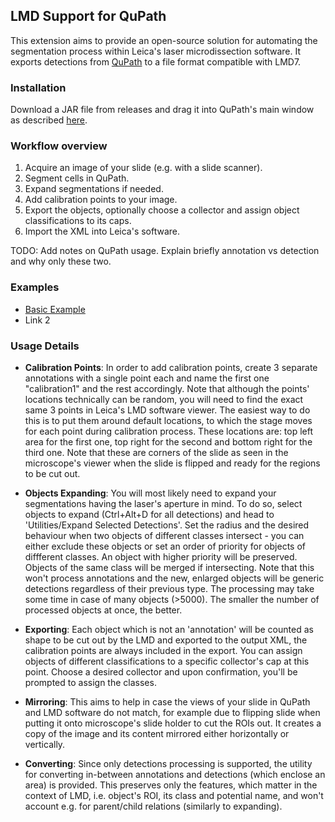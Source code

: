 ## LMD Support for QuPath
This extension aims to provide an open-source solution for automating 
the segmentation process within Leica's laser microdissection software. It exports 
detections from [QuPath](https://qupath.github.io/) to a file format compatible with LMD7.

### Installation
Download a JAR file from releases and drag it into QuPath's main 
window as described [here](https://qupath.readthedocs.io/en/0.4/docs/intro/extensions.html#installing-extensions).

### Workflow overview
1. Acquire an image of your slide (e.g. with a slide scanner).
2. Segment cells in QuPath. 
3. Expand segmentations if needed.
4. Add calibration points to your image.
5. Export the objects, optionally choose a collector 
and assign object classifications to its caps.
6. Import the XML into Leica's software.

TODO: Add notes on QuPath usage. Explain briefly annotation vs detection and why only these two. 

### Examples

- [Basic Example](./examples/Example_Basic.md)
- Link 2

### Usage Details
 - **Calibration Points**: In order to add calibration points, create 3 separate 
annotations with a single point each and name the first one "calibration1" 
and the rest accordingly. Note that although the points' locations technically 
can be random, you will need to find the exact same 3 points in Leica's LMD 
software viewer. The easiest way to do this is to put them around default locations,
to which the stage moves for each point during calibration process.
These locations are: top left area for the first one, top right for the second 
and bottom right for the third one. Note that these are corners of the slide as seen 
in the microscope's viewer when the slide is flipped and ready for the regions to be cut out.


- **Objects Expanding**: You will most likely need to expand your segmentations 
having the laser's aperture in mind. To do so, select objects to expand 
(Ctrl+Alt+D for all detections) and head to 'Utilities/Expand Selected Detections'.
Set the radius and the desired behaviour when two objects of different classes 
intersect - you can either exclude these objects or set an order of priority for 
objects of diffferent classes. An object with higher priority will be preserved.
Objects of the same class will be merged if intersecting. Note that this won't 
process annotations and the new, enlarged objects will be generic detections 
regardless of their previous type. The processing may take some time in case 
of many objects (>5000). The smaller the number of
processed objects at once, the better. 


- **Exporting**: Each object which is not an 'annotation' will be counted
as shape to be cut out by the LMD and exported to the output XML, the calibration 
points are always included in the export. You can assign objects of different 
classifications to a specific collector's cap at this point. Choose a desired 
collector and upon confirmation, you'll be prompted to assign the classes.


- **Mirroring**: This aims to help in case the views of your slide in QuPath and LMD
software do not match, for example due to flipping slide when 
putting it onto microscope's slide holder to cut the ROIs out. 
It creates a copy of the image and its content mirrored either horizontally or 
vertically.


- **Converting**: Since only detections processing is supported, the utility for 
converting in-between annotations and detections (which enclose an area) is provided. 
This preserves only the features, which matter in the context of LMD, i.e. object's 
ROI, its class and potential name, and won't account e.g. for parent/child relations 
(similarly to expanding).



